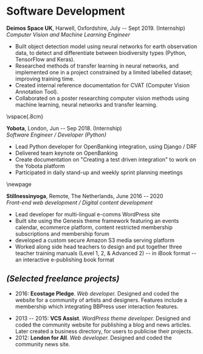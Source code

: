 # Software Development

**Deimos Space UK**, Harwell, Oxfordshire, July -- Sept 2019. (Internship)\
*Computer Vision and Machine Learning Engineer*

- Built object detection model using neural networks for earth observation data, to detect and differentiate between biodiversity types (Python, TensorFlow and Keras).
- Researched methods of transfer learning in neural networks, and implemented one in a project constrained by a limited labelled dataset; improving training time.
- Created internal reference documentation for CVAT (Computer Vision Annotation Tool).
- Collaborated on a poster researching computer vision methods using machine learning, neural networks and transfer learning.

\vspace{.8cm}

**Yobota**, London, Jun -- Sep 2018. (Internship)\
*Software Engineer / Developer (Python)*

-   Lead Python developer for OpenBanking integration, using Django / DRF
-   Delivered team keynote on OpenBanking
-   Create documentation on "Creating a test driven integration" to work on the Yobota platform
-   Participated in daily stand-up and weekly sprint planning meetings

\newpage

**Stillnessinyoga**, Remote, The Netherlands, June 2016 -- 2020\
*Front-end web development / Digital content development*

-   Lead developer for multi-lingual e-comms WordPress site
-   Built site using the Genesis theme framework featuring an events calendar, ecommerce platform, content restricted membership subscriptions and membership forum
-   developed a custom secure Amazon S3 media serving platform
-   Worked along side head teachers to design and put together three teacher training manuals (Level 1, 2, & Advanced 2) -- in iBook format -- an interactive e-publishing book format

## *(Selected freelance projects)*

-   2016: **Ecostage Pledge**. *Web developer.* Designed and coded the website for a community of artists and designers. Features include a membership which integrating BBPress user interaction features.
<!-- -   2015: **Giddy Diva**. *WordPress theme developer*. Migrated a static site to WordPress, Built out theme, integrated client testimonials. -->
-   2013 -- 2015: **VCS Assist**. *WordPress theme developer.* Designed and coded the community website for publishing a blog and news articles. Later created a business directory, for users to publicise their projects.
-   2012: **London for All**. *Web developer.* Designed and coded the community news site.
<!-- -   2012: **MIAGOA**. *WordPress theme developer.* Developed site from a photoshop image design template. -->
